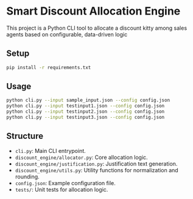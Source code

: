 # Smart Discount Allocation Engine

This project is a Python CLI tool to allocate a discount kitty among sales agents based on configurable, data-driven logic

## Setup
```bash
pip install -r requirements.txt
```

## Usage
```bash
python cli.py --input sample_input.json --config config.json
python cli.py --input testinput1.json --config config.json
python cli.py --input testinput2.json --config config.json
python cli.py --input testinput3.json --config config.json
```

## Structure
- `cli.py`: Main CLI entrypoint.
- `discount_engine/allocator.py`: Core allocation logic.
- `discount_engine/justification.py`: Justification text generation.
- `discount_engine/utils.py`: Utility functions for normalization and rounding.
- `config.json`: Example configuration file.
- `tests/`: Unit tests for allocation logic.
